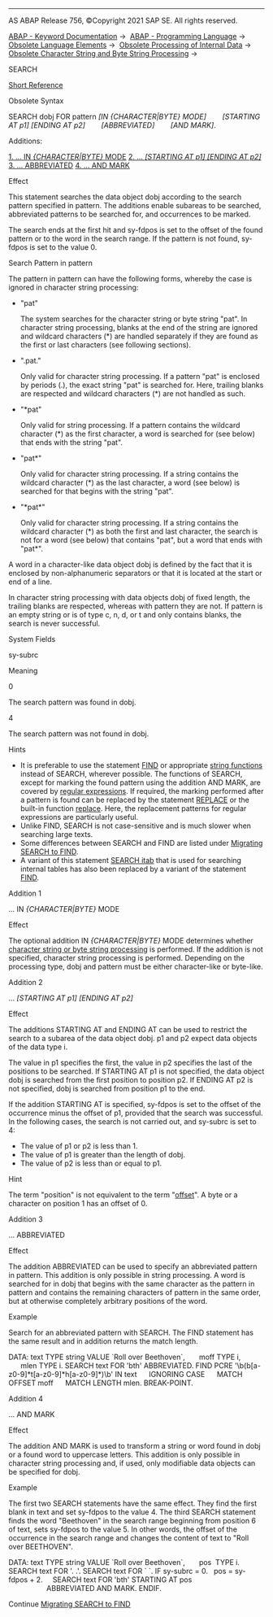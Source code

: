   

* * *

AS ABAP Release 756, ©Copyright 2021 SAP SE. All rights reserved.

[ABAP - Keyword Documentation](https://help.sap.com/doc/abapdocu_756_index_htm/7.56/en-US/abenabap.htm) →  [ABAP - Programming Language](https://help.sap.com/doc/abapdocu_756_index_htm/7.56/en-US/abenabap_reference.htm) →  [Obsolete Language Elements](https://help.sap.com/doc/abapdocu_756_index_htm/7.56/en-US/abenabap_obsolete.htm) →  [Obsolete Processing of Internal Data](https://help.sap.com/doc/abapdocu_756_index_htm/7.56/en-US/abendata_internal_obsolete.htm) →  [Obsolete Character String and Byte String Processing](https://help.sap.com/doc/abapdocu_756_index_htm/7.56/en-US/abencharacter_string_obsolete.htm) → 

SEARCH

[Short Reference](https://help.sap.com/doc/abapdocu_756_index_htm/7.56/en-US/abapsearch_shortref.htm)

Obsolete Syntax

SEARCH dobj FOR pattern *\[*IN *{*CHARACTER*|*BYTE*}* MODE*\]*
       *\[*STARTING AT p1*\]* *\[*ENDING AT p2*\]*
       *\[*ABBREVIATED*\]*
       *\[*AND MARK*\]*.

Additions:

[1\. ... IN *{*CHARACTER*|*BYTE*}* MODE](#!ABAP_ADDITION_1@1@)
[2\. ... *\[*STARTING AT p1*\]* *\[*ENDING AT p2*\]*](#!ABAP_ADDITION_2@2@)
[3\. ... ABBREVIATED](#!ABAP_ADDITION_3@3@)
[4\. ... AND MARK](#!ABAP_ADDITION_4@4@)

Effect

This statement searches the data object dobj according to the search pattern specified in pattern. The additions enable subareas to be searched, abbreviated patterns to be searched for, and occurrences to be marked.

The search ends at the first hit and sy-fdpos is set to the offset of the found pattern or to the word in the search range. If the pattern is not found, sy-fdpos is set to the value 0.

Search Pattern in pattern

The pattern in pattern can have the following forms, whereby the case is ignored in character string processing:

-   "pat"
    
    The system searches for the character string or byte string "pat". In character string processing, blanks at the end of the string are ignored and wildcard characters (\*) are handled separately if they are found as the first or last characters (see following sections).
    
-   ".pat."
    
    Only valid for character string processing. If a pattern "pat" is enclosed by periods (.), the exact string "pat" is searched for. Here, trailing blanks are respected and wildcard characters (\*) are not handled as such.
    
-   "\*pat"
    
    Only valid for string processing. If a pattern contains the wildcard character (\*) as the first character, a word is searched for (see below) that ends with the string "pat".
    
-   "pat\*"
    
    Only valid for character string processing. If a string contains the wildcard character (\*) as the last character, a word (see below) is searched for that begins with the string "pat".
    
-   "\*pat\*"
    
    Only valid for character string processing. If a string contains the wildcard character (\*) as both the first and last character, the search is not for a word (see below) that contains "pat", but a word that ends with "pat\*".
    

A word in a character-like data object dobj is defined by the fact that it is enclosed by non-alphanumeric separators or that it is located at the start or end of a line.

In character string processing with data objects dobj of fixed length, the trailing blanks are respected, whereas with pattern they are not. If pattern is an empty string or is of type c, n, d, or t and only contains blanks, the search is never successful.

System Fields

sy-subrc

Meaning

0

The search pattern was found in dobj.

4

The search pattern was not found in dobj.

Hints

-   It is preferable to use the statement [FIND](https://help.sap.com/doc/abapdocu_756_index_htm/7.56/en-US/abapfind.htm) or appropriate [string functions](https://help.sap.com/doc/abapdocu_756_index_htm/7.56/en-US/abenstring_functions.htm) instead of SEARCH, wherever possible. The functions of SEARCH, except for marking the found pattern using the addition AND MARK, are covered by [regular expressions](https://help.sap.com/doc/abapdocu_756_index_htm/7.56/en-US/abenregular_expressions.htm). If required, the marking performed after a pattern is found can be replaced by the statement [REPLACE](https://help.sap.com/doc/abapdocu_756_index_htm/7.56/en-US/abapreplace_in_pattern.htm) or the built-in function [replace](https://help.sap.com/doc/abapdocu_756_index_htm/7.56/en-US/abenreplace_functions.htm). Here, the replacement patterns for regular expressions are particularly useful.
-   Unlike FIND, SEARCH is not case-sensitive and is much slower when searching large texts.
-   Some differences between SEARCH and FIND are listed under [Migrating SEARCH to FIND](https://help.sap.com/doc/abapdocu_756_index_htm/7.56/en-US/abenmigrate_search_to_find.htm).
-   A variant of this statement [SEARCH itab](https://help.sap.com/doc/abapdocu_756_index_htm/7.56/en-US/abapsearch_itab.htm) that is used for searching internal tables has also been replaced by a variant of the statement [FIND](https://help.sap.com/doc/abapdocu_756_index_htm/7.56/en-US/abapfind_itab.htm).

Addition 1   

... IN *{*CHARACTER*|*BYTE*}* MODE

Effect

The optional addition IN *{*CHARACTER*|*BYTE*}* MODE determines whether [character string or byte string processing](https://help.sap.com/doc/abapdocu_756_index_htm/7.56/en-US/abenstring_processing_statements.htm) is performed. If the addition is not specified, character string processing is performed. Depending on the processing type, dobj and pattern must be either character-like or byte-like.

Addition 2   

... *\[*STARTING AT p1*\]* *\[*ENDING AT p2*\]*

Effect

The additions STARTING AT and ENDING AT can be used to restrict the search to a subarea of the data object dobj. p1 and p2 expect data objects of the data type i.

The value in p1 specifies the first, the value in p2 specifies the last of the positions to be searched. If STARTING AT p1 is not specified, the data object dobj is searched from the first position to position p2. If ENDING AT p2 is not specified, dobj is searched from position p1 to the end.

If the addition STARTING AT is specified, sy-fdpos is set to the offset of the occurrence minus the offset of p1, provided that the search was successful. In the following cases, the search is not carried out, and sy-subrc is set to 4:

-   The value of p1 or p2 is less than 1.
-   The value of p1 is greater than the length of dobj.
-   The value of p2 is less than or equal to p1.

Hint

The term "position" is not equivalent to the term "[offset](https://help.sap.com/doc/abapdocu_756_index_htm/7.56/en-US/abenoffset_glosry.htm "Glossary Entry")". A byte or a character on position 1 has an offset of 0.

Addition 3   

... ABBREVIATED

Effect

The addition ABBREVIATED can be used to specify an abbreviated pattern in pattern. This addition is only possible in string processing. A word is searched for in dobj that begins with the same character as the pattern in pattern and contains the remaining characters of pattern in the same order, but at otherwise completely arbitrary positions of the word.

Example

Search for an abbreviated pattern with SEARCH. The FIND statement has the same result and in addition returns the match length.

DATA: text TYPE string VALUE \`Roll over Beethoven\`,
      moff TYPE i,
      mlen TYPE i.
SEARCH text FOR 'bth' ABBREVIATED.
FIND PCRE '\\b(b\[a-z0-9\]\*t\[a-z0-9\]\*h\[a-z0-9\]\*)\\b' IN text
     IGNORING CASE
     MATCH OFFSET moff
     MATCH LENGTH mlen.
BREAK-POINT.

Addition 4   

... AND MARK

Effect

The addition AND MARK is used to transform a string or word found in dobj or a found word to uppercase letters. This addition is only possible in character string processing and, if used, only modifiable data objects can be specified for dobj.

Example

The first two SEARCH statements have the same effect. They find the first blank in text and set sy-fdpos to the value 4. The third SEARCH statement finds the word "Beethoven" in the search range beginning from position 6 of text, sets sy-fdpos to the value 5. In other words, the offset of the occurrence in the search range and changes the content of text to "Roll over BEETHOVEN".

DATA: text TYPE string VALUE \`Roll over Beethoven\`,
      pos  TYPE i.
SEARCH text FOR '. .'.
SEARCH text FOR \` \`.
IF sy-subrc = 0.
  pos = sy-fdpos + 2.
    SEARCH text FOR 'bth' STARTING AT pos
                          ABBREVIATED AND MARK.
ENDIF.

Continue
[Migrating SEARCH to FIND](https://help.sap.com/doc/abapdocu_756_index_htm/7.56/en-US/abenmigrate_search_to_find.htm)